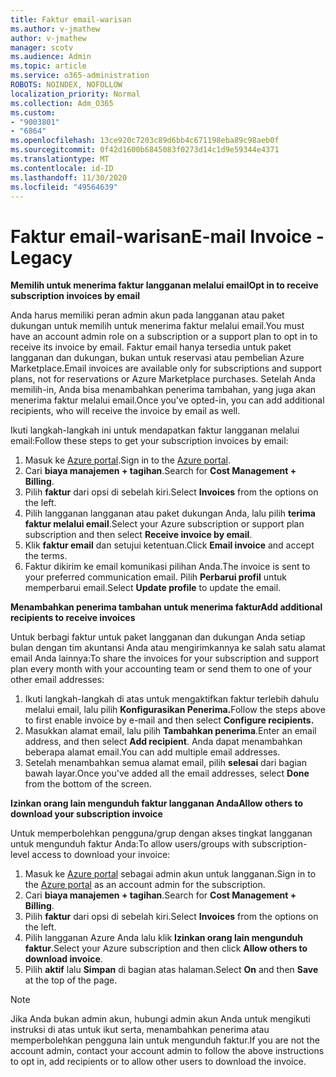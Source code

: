 ```yaml
---
title: Faktur email-warisan
ms.author: v-jmathew
author: v-jmathew
manager: scotv
ms.audience: Admin
ms.topic: article
ms.service: o365-administration
ROBOTS: NOINDEX, NOFOLLOW
localization_priority: Normal
ms.collection: Adm_O365
ms.custom:
- "9003801"
- "6864"
ms.openlocfilehash: 13ce920c7203c89d6bb4c671198eba89c98aeb0f
ms.sourcegitcommit: 0f42d1600b6845083f0273d14c1d9e59344e4371
ms.translationtype: MT
ms.contentlocale: id-ID
ms.lasthandoff: 11/30/2020
ms.locfileid: "49564639"
---
```

# <a name="e-mail-invoice---legacy"></a><span data-ttu-id="16719-102">Faktur email-warisan</span><span class="sxs-lookup"><span data-stu-id="16719-102">E-mail Invoice - Legacy</span></span>

<span data-ttu-id="16719-103">**Memilih untuk menerima faktur langganan melalui email**</span><span class="sxs-lookup"><span data-stu-id="16719-103">**Opt in to receive subscription invoices by email**</span></span>

<span data-ttu-id="16719-104">Anda harus memiliki peran admin akun pada langganan atau paket dukungan untuk memilih untuk menerima faktur melalui email.</span><span class="sxs-lookup"><span data-stu-id="16719-104">You must have an account admin role on a subscription or a support plan to opt in to receive its invoice by email.</span></span> <span data-ttu-id="16719-105">Faktur email hanya tersedia untuk paket langganan dan dukungan, bukan untuk reservasi atau pembelian Azure Marketplace.</span><span class="sxs-lookup"><span data-stu-id="16719-105">Email invoices are available only for subscriptions and support plans, not for reservations or Azure Marketplace purchases.</span></span> <span data-ttu-id="16719-106">Setelah Anda memilih-in, Anda bisa menambahkan penerima tambahan, yang juga akan menerima faktur melalui email.</span><span class="sxs-lookup"><span data-stu-id="16719-106">Once you've opted-in, you can add additional recipients, who will receive the invoice by email as well.</span></span>

<span data-ttu-id="16719-107">Ikuti langkah-langkah ini untuk mendapatkan faktur langganan melalui email:</span><span class="sxs-lookup"><span data-stu-id="16719-107">Follow these steps to get your subscription invoices by email:</span></span>

1. <span data-ttu-id="16719-108">Masuk ke [Azure portal](https://portal.azure.com/).</span><span class="sxs-lookup"><span data-stu-id="16719-108">Sign in to the [Azure portal](https://portal.azure.com/).</span></span>
2. <span data-ttu-id="16719-109">Cari **biaya manajemen + tagihan**.</span><span class="sxs-lookup"><span data-stu-id="16719-109">Search for **Cost Management + Billing**.</span></span>
3. <span data-ttu-id="16719-110">Pilih **faktur** dari opsi di sebelah kiri.</span><span class="sxs-lookup"><span data-stu-id="16719-110">Select **Invoices** from the options on the left.</span></span>
4. <span data-ttu-id="16719-111">Pilih langganan langganan atau paket dukungan Anda, lalu pilih **terima faktur melalui email**.</span><span class="sxs-lookup"><span data-stu-id="16719-111">Select your Azure subscription or support plan subscription and then select **Receive invoice by email**.</span></span>
5. <span data-ttu-id="16719-112">Klik **faktur email** dan setujui ketentuan.</span><span class="sxs-lookup"><span data-stu-id="16719-112">Click **Email invoice** and accept the terms.</span></span>
6. <span data-ttu-id="16719-113">Faktur dikirim ke email komunikasi pilihan Anda.</span><span class="sxs-lookup"><span data-stu-id="16719-113">The invoice is sent to your preferred communication email.</span></span> <span data-ttu-id="16719-114">Pilih **Perbarui profil** untuk memperbarui email.</span><span class="sxs-lookup"><span data-stu-id="16719-114">Select **Update profile** to update the email.</span></span>

<span data-ttu-id="16719-115">**Menambahkan penerima tambahan untuk menerima faktur**</span><span class="sxs-lookup"><span data-stu-id="16719-115">**Add additional recipients to receive invoices**</span></span>

<span data-ttu-id="16719-116">Untuk berbagi faktur untuk paket langganan dan dukungan Anda setiap bulan dengan tim akuntansi Anda atau mengirimkannya ke salah satu alamat email Anda lainnya:</span><span class="sxs-lookup"><span data-stu-id="16719-116">To share the invoices for your subscription and support plan every month with your accounting team or send them to one of your other email addresses:</span></span>

1. <span data-ttu-id="16719-117">Ikuti langkah-langkah di atas untuk mengaktifkan faktur terlebih dahulu melalui email, lalu pilih **Konfigurasikan Penerima.**</span><span class="sxs-lookup"><span data-stu-id="16719-117">Follow the steps above to first enable invoice by e-mail and then select **Configure recipients.**</span></span>
2. <span data-ttu-id="16719-118">Masukkan alamat email, lalu pilih **Tambahkan penerima**.</span><span class="sxs-lookup"><span data-stu-id="16719-118">Enter an email address, and then select **Add recipient**.</span></span> <span data-ttu-id="16719-119">Anda dapat menambahkan beberapa alamat email.</span><span class="sxs-lookup"><span data-stu-id="16719-119">You can add multiple email addresses.</span></span>
3. <span data-ttu-id="16719-120">Setelah menambahkan semua alamat email, pilih **selesai** dari bagian bawah layar.</span><span class="sxs-lookup"><span data-stu-id="16719-120">Once you've added all the email addresses, select **Done** from the bottom of the screen.</span></span>

<span data-ttu-id="16719-121">**Izinkan orang lain mengunduh faktur langganan Anda**</span><span class="sxs-lookup"><span data-stu-id="16719-121">**Allow others to download your subscription invoice**</span></span>

<span data-ttu-id="16719-122">Untuk memperbolehkan pengguna/grup dengan akses tingkat langganan untuk mengunduh faktur Anda:</span><span class="sxs-lookup"><span data-stu-id="16719-122">To allow users/groups with subscription-level access to download your invoice:</span></span>

1. <span data-ttu-id="16719-123">Masuk ke [Azure portal](https://portal.azure.com/) sebagai admin akun untuk langganan.</span><span class="sxs-lookup"><span data-stu-id="16719-123">Sign in to the [Azure portal](https://portal.azure.com/) as an account admin for the subscription.</span></span>
2. <span data-ttu-id="16719-124">Cari **biaya manajemen + tagihan**.</span><span class="sxs-lookup"><span data-stu-id="16719-124">Search for **Cost Management + Billing**.</span></span>
3. <span data-ttu-id="16719-125">Pilih **faktur** dari opsi di sebelah kiri.</span><span class="sxs-lookup"><span data-stu-id="16719-125">Select **Invoices** from the options on the left.</span></span>
4. <span data-ttu-id="16719-126">Pilih langganan Azure Anda lalu klik **Izinkan orang lain mengunduh faktur**.</span><span class="sxs-lookup"><span data-stu-id="16719-126">Select your Azure subscription and then click **Allow others to download invoice**.</span></span>
5. <span data-ttu-id="16719-127">Pilih **aktif** lalu **Simpan** di bagian atas halaman.</span><span class="sxs-lookup"><span data-stu-id="16719-127">Select **On** and then **Save** at the top of the page.</span></span>

> [!NOTE]
<span data-ttu-id="16719-128">Jika Anda bukan admin akun, hubungi admin akun Anda untuk mengikuti instruksi di atas untuk ikut serta, menambahkan penerima atau memperbolehkan pengguna lain untuk mengunduh faktur.</span><span class="sxs-lookup"><span data-stu-id="16719-128">If you are not the account admin, contact your account admin to follow the above instructions to opt in, add recipients or to allow other users to download the invoice.</span></span>
